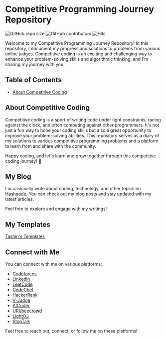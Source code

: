 # Competitive Programming Journey Repository

![GitHub repo size](https://img.shields.io/github/repo-size/TashinParvez/Competitive-Programming-Journey)
![GitHub contributors](https://img.shields.io/github/contributors/TashinParvez/Competitive-Programming-Journey)
![Hits](https://hits.seeyoufarm.com/api/count/incr/badge.svg?url=https://github.com/TashinParvez/Competitive-Programming-Journey)


Welcome to my Competitive Programming Journey Repository! In this repository, I document my progress and solutions to problems from various online judges. Competitive coding is an exciting and challenging way to enhance your problem-solving skills and algorithmic thinking, and I'm sharing my journey with you.

## Table of Contents

- [About Competitive Coding](#about-competitive-coding)

## About Competitive Coding

Competitive coding is a sport of writing code under tight constraints, racing against the clock, and often competing against other programmers. It's not just a fun way to hone your coding skills but also a great opportunity to improve your problem-solving abilities. This repository serves as a diary of my solutions to various competitive programming problems and a platform to learn from and share with the community.

Happy coding, and let's learn and grow together through this competitive coding journey! 🚀

## My Blog

I occasionally write about coding, technology, and other topics on [Hashnode](https://tashinparvez.hashnode.dev/). You can check out my blog posts and stay updated with my latest articles.

Feel free to explore and engage with my writings!

## My Templates

[Tashin's Templates](https://github.com/TashinParvez/My-CP-Template)

## Connect with Me

You can connect with me on various platforms:

- [Codeforces](https://codeforces.com/profile/Tashin.Parvez)
- [LinkedIn](https://www.linkedin.com/in/YourLinkedInUsername)
- [LeetCode](https://leetcode.com/tashinParvez)
- [CodeChef](https://www.codechef.com/users/tashin_parvez)
- [HackerRank](https://www.hackerrank.com/tashinparvez?hr_r=1)
- [V-Judge](https://vjudge.net/user/Tashin_Parvez)
- [AtCoder](https://atcoder.jp/users/Tashin_Parvez)
- [URI/beecrowd](https://www.beecrowd.com.br/judge/en/profile/648820)
- [LightOJ](https://lightoj.com/user/tashinparvez)
- [StopTalk](https://www.stopstalk.com/user/profile/Tashin_Parvez)

Feel free to reach out, connect, or follow me on these platforms!




